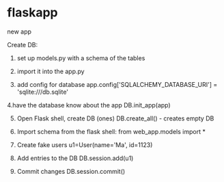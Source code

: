 # flaskapp
new app








Create DB: 
1. set up models.py with a schema of the  tables 
2. import it into the app.py

3. add config for database
    app.config['SQLALCHEMY_DATABASE_URI'] = 'sqlite:///db.sqlite'

4.have the database know about the app
    DB.init_app(app)

5. Open Flask shell, create DB (ones)
 DB.create_all() - creates empty DB

6. Import schema from the flask shell: 
    from web_app.models import * 

7. Create fake users 
    u1=User(name='Ma', id=1123)

8. Add entries  to the DB 
    DB.session.add(u1)

9. Commit changes 
    DB.session.commit()


